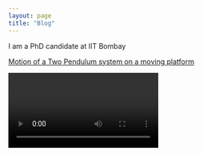 ```yaml
---
layout: page
title: "Blog"
---
```


I am a PhD candidate at IIT Bombay

[Motion of a Two Pendulum system on a moving platform](/data/images/Two%20pendulum%20on%20moving%20platform.pdf)

![Video of a two pendulum system on a moving platform](/data/images/moving_double_pendulum.mp4)


